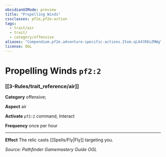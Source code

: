 ```yaml
---
obsidianUIMode: preview
title: "Propelling Winds"
cssclasses: pf2e,pf2e-action
tags:
  - trait/air
  - trait/
  - category/offensive
aliases: "Compendium.pf2e.adventure-specific-actions.Item.qL44lR8sZMWgY1r7"
license: OGL
---
```

# Propelling Winds `pf2:2`

### [[3-Rules/trait_reference/air]]

**Category** offensive; 




**Aspect** air

**Activate** `pf2:2` command, Interact

**Frequency** once per hour

* * *

**Effect** The relic casts [[Spells/Fly|Fly]] targeting you.

*Source: Pathfinder Gamemastery Guide*
*OGL*